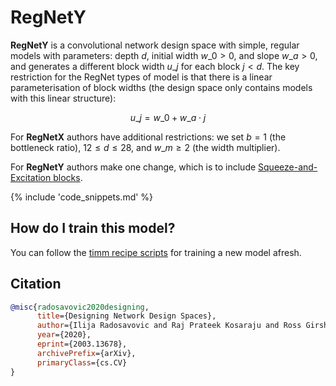 # RegNetY

**RegNetY** is a convolutional network design space with simple, regular models with parameters: depth $d$, initial width $w\_{0} > 0$, and slope $w\_{a} > 0$, and generates a different block width $u\_{j}$ for each block $j < d$. The key restriction for the RegNet types of model is that there is a linear parameterisation of block widths (the design space only contains models with this linear structure):

$$ u\_{j} = w\_{0} + w\_{a}\cdot{j} $$

For **RegNetX** authors have additional restrictions: we set $b = 1$ (the bottleneck ratio), $12 \leq d \leq 28$, and $w\_{m} \geq 2$ (the width multiplier).

For **RegNetY** authors make one change, which is to include [Squeeze-and-Excitation blocks](https://paperswithcode.com/method/squeeze-and-excitation-block).

{% include 'code_snippets.md' %}

## How do I train this model?

You can follow the [timm recipe scripts](https://rwightman.github.io/pytorch-image-models/scripts/) for training a new model afresh.

## Citation

```BibTeX
@misc{radosavovic2020designing,
      title={Designing Network Design Spaces}, 
      author={Ilija Radosavovic and Raj Prateek Kosaraju and Ross Girshick and Kaiming He and Piotr Dollár},
      year={2020},
      eprint={2003.13678},
      archivePrefix={arXiv},
      primaryClass={cs.CV}
}
```

<!--
Type: model-index
Collections:
- Name: RegNetY
  Paper:
    Title: Designing Network Design Spaces
    URL: https://paperswithcode.com/paper/designing-network-design-spaces
Models:
- Name: regnety_002
  In Collection: RegNetY
  Metadata:
    FLOPs: 255754236
    Parameters: 3160000
    File Size: 12782926
    Architecture:
    - 1x1 Convolution
    - Batch Normalization
    - Convolution
    - Dense Connections
    - Global Average Pooling
    - Grouped Convolution
    - ReLU
    - Squeeze-and-Excitation Block
    Tasks:
    - Image Classification
    Training Techniques:
    - SGD with Momentum
    - Weight Decay
    Training Data:
    - ImageNet
    Training Resources: 8x NVIDIA V100 GPUs
    ID: regnety_002
    Epochs: 100
    Crop Pct: '0.875'
    Momentum: 0.9
    Batch Size: 1024
    Image Size: '224'
    Weight Decay: 5.0e-05
    Interpolation: bicubic
  Code: https://github.com/rwightman/pytorch-image-models/blob/d8e69206be253892b2956341fea09fdebfaae4e3/timm/models/regnet.py#L409
  Weights: https://github.com/rwightman/pytorch-image-models/releases/download/v0.1-regnet/regnety_002-e68ca334.pth
  Results:
  - Task: Image Classification
    Dataset: ImageNet
    Metrics:
      Top 1 Accuracy: 70.28%
      Top 5 Accuracy: 89.55%
- Name: regnety_004
  In Collection: RegNetY
  Metadata:
    FLOPs: 515664568
    Parameters: 4340000
    File Size: 17542753
    Architecture:
    - 1x1 Convolution
    - Batch Normalization
    - Convolution
    - Dense Connections
    - Global Average Pooling
    - Grouped Convolution
    - ReLU
    - Squeeze-and-Excitation Block
    Tasks:
    - Image Classification
    Training Techniques:
    - SGD with Momentum
    - Weight Decay
    Training Data:
    - ImageNet
    Training Resources: 8x NVIDIA V100 GPUs
    ID: regnety_004
    Epochs: 100
    Crop Pct: '0.875'
    Momentum: 0.9
    Batch Size: 1024
    Image Size: '224'
    Weight Decay: 5.0e-05
    Interpolation: bicubic
  Code: https://github.com/rwightman/pytorch-image-models/blob/d8e69206be253892b2956341fea09fdebfaae4e3/timm/models/regnet.py#L415
  Weights: https://github.com/rwightman/pytorch-image-models/releases/download/v0.1-regnet/regnety_004-0db870e6.pth
  Results:
  - Task: Image Classification
    Dataset: ImageNet
    Metrics:
      Top 1 Accuracy: 74.02%
      Top 5 Accuracy: 91.76%
- Name: regnety_006
  In Collection: RegNetY
  Metadata:
    FLOPs: 771746928
    Parameters: 6060000
    File Size: 24394127
    Architecture:
    - 1x1 Convolution
    - Batch Normalization
    - Convolution
    - Dense Connections
    - Global Average Pooling
    - Grouped Convolution
    - ReLU
    - Squeeze-and-Excitation Block
    Tasks:
    - Image Classification
    Training Techniques:
    - SGD with Momentum
    - Weight Decay
    Training Data:
    - ImageNet
    Training Resources: 8x NVIDIA V100 GPUs
    ID: regnety_006
    Epochs: 100
    Crop Pct: '0.875'
    Momentum: 0.9
    Batch Size: 1024
    Image Size: '224'
    Weight Decay: 5.0e-05
    Interpolation: bicubic
  Code: https://github.com/rwightman/pytorch-image-models/blob/d8e69206be253892b2956341fea09fdebfaae4e3/timm/models/regnet.py#L421
  Weights: https://github.com/rwightman/pytorch-image-models/releases/download/v0.1-regnet/regnety_006-c67e57ec.pth
  Results:
  - Task: Image Classification
    Dataset: ImageNet
    Metrics:
      Top 1 Accuracy: 75.27%
      Top 5 Accuracy: 92.53%
- Name: regnety_008
  In Collection: RegNetY
  Metadata:
    FLOPs: 1023448952
    Parameters: 6260000
    File Size: 25223268
    Architecture:
    - 1x1 Convolution
    - Batch Normalization
    - Convolution
    - Dense Connections
    - Global Average Pooling
    - Grouped Convolution
    - ReLU
    - Squeeze-and-Excitation Block
    Tasks:
    - Image Classification
    Training Techniques:
    - SGD with Momentum
    - Weight Decay
    Training Data:
    - ImageNet
    Training Resources: 8x NVIDIA V100 GPUs
    ID: regnety_008
    Epochs: 100
    Crop Pct: '0.875'
    Momentum: 0.9
    Batch Size: 1024
    Image Size: '224'
    Weight Decay: 5.0e-05
    Interpolation: bicubic
  Code: https://github.com/rwightman/pytorch-image-models/blob/d8e69206be253892b2956341fea09fdebfaae4e3/timm/models/regnet.py#L427
  Weights: https://github.com/rwightman/pytorch-image-models/releases/download/v0.1-regnet/regnety_008-dc900dbe.pth
  Results:
  - Task: Image Classification
    Dataset: ImageNet
    Metrics:
      Top 1 Accuracy: 76.32%
      Top 5 Accuracy: 93.07%
- Name: regnety_016
  In Collection: RegNetY
  Metadata:
    FLOPs: 2070895094
    Parameters: 11200000
    File Size: 45115589
    Architecture:
    - 1x1 Convolution
    - Batch Normalization
    - Convolution
    - Dense Connections
    - Global Average Pooling
    - Grouped Convolution
    - ReLU
    - Squeeze-and-Excitation Block
    Tasks:
    - Image Classification
    Training Techniques:
    - SGD with Momentum
    - Weight Decay
    Training Data:
    - ImageNet
    Training Resources: 8x NVIDIA V100 GPUs
    ID: regnety_016
    Epochs: 100
    Crop Pct: '0.875'
    Momentum: 0.9
    Batch Size: 1024
    Image Size: '224'
    Weight Decay: 5.0e-05
    Interpolation: bicubic
  Code: https://github.com/rwightman/pytorch-image-models/blob/d8e69206be253892b2956341fea09fdebfaae4e3/timm/models/regnet.py#L433
  Weights: https://github.com/rwightman/pytorch-image-models/releases/download/v0.1-regnet/regnety_016-54367f74.pth
  Results:
  - Task: Image Classification
    Dataset: ImageNet
    Metrics:
      Top 1 Accuracy: 77.87%
      Top 5 Accuracy: 93.73%
- Name: regnety_032
  In Collection: RegNetY
  Metadata:
    FLOPs: 4081118714
    Parameters: 19440000
    File Size: 78084523
    Architecture:
    - 1x1 Convolution
    - Batch Normalization
    - Convolution
    - Dense Connections
    - Global Average Pooling
    - Grouped Convolution
    - ReLU
    - Squeeze-and-Excitation Block
    Tasks:
    - Image Classification
    Training Techniques:
    - SGD with Momentum
    - Weight Decay
    Training Data:
    - ImageNet
    Training Resources: 8x NVIDIA V100 GPUs
    ID: regnety_032
    Epochs: 100
    Crop Pct: '0.875'
    Momentum: 0.9
    Batch Size: 512
    Image Size: '224'
    Weight Decay: 5.0e-05
    Interpolation: bicubic
  Code: https://github.com/rwightman/pytorch-image-models/blob/d8e69206be253892b2956341fea09fdebfaae4e3/timm/models/regnet.py#L439
  Weights: https://github.com/rwightman/pytorch-image-models/releases/download/v0.1-weights/regnety_032_ra-7f2439f9.pth
  Results:
  - Task: Image Classification
    Dataset: ImageNet
    Metrics:
      Top 1 Accuracy: 82.01%
      Top 5 Accuracy: 95.91%
- Name: regnety_040
  In Collection: RegNetY
  Metadata:
    FLOPs: 5105933432
    Parameters: 20650000
    File Size: 82913909
    Architecture:
    - 1x1 Convolution
    - Batch Normalization
    - Convolution
    - Dense Connections
    - Global Average Pooling
    - Grouped Convolution
    - ReLU
    - Squeeze-and-Excitation Block
    Tasks:
    - Image Classification
    Training Techniques:
    - SGD with Momentum
    - Weight Decay
    Training Data:
    - ImageNet
    Training Resources: 8x NVIDIA V100 GPUs
    ID: regnety_040
    Epochs: 100
    Crop Pct: '0.875'
    Momentum: 0.9
    Batch Size: 512
    Image Size: '224'
    Weight Decay: 5.0e-05
    Interpolation: bicubic
  Code: https://github.com/rwightman/pytorch-image-models/blob/d8e69206be253892b2956341fea09fdebfaae4e3/timm/models/regnet.py#L445
  Weights: https://github.com/rwightman/pytorch-image-models/releases/download/v0.1-regnet/regnety_040-f0d569f9.pth
  Results:
  - Task: Image Classification
    Dataset: ImageNet
    Metrics:
      Top 1 Accuracy: 79.23%
      Top 5 Accuracy: 94.64%
- Name: regnety_064
  In Collection: RegNetY
  Metadata:
    FLOPs: 8167730444
    Parameters: 30580000
    File Size: 122751416
    Architecture:
    - 1x1 Convolution
    - Batch Normalization
    - Convolution
    - Dense Connections
    - Global Average Pooling
    - Grouped Convolution
    - ReLU
    - Squeeze-and-Excitation Block
    Tasks:
    - Image Classification
    Training Techniques:
    - SGD with Momentum
    - Weight Decay
    Training Data:
    - ImageNet
    Training Resources: 8x NVIDIA V100 GPUs
    ID: regnety_064
    Epochs: 100
    Crop Pct: '0.875'
    Momentum: 0.9
    Batch Size: 512
    Image Size: '224'
    Weight Decay: 5.0e-05
    Interpolation: bicubic
  Code: https://github.com/rwightman/pytorch-image-models/blob/d8e69206be253892b2956341fea09fdebfaae4e3/timm/models/regnet.py#L451
  Weights: https://github.com/rwightman/pytorch-image-models/releases/download/v0.1-regnet/regnety_064-0a48325c.pth
  Results:
  - Task: Image Classification
    Dataset: ImageNet
    Metrics:
      Top 1 Accuracy: 79.73%
      Top 5 Accuracy: 94.76%
- Name: regnety_080
  In Collection: RegNetY
  Metadata:
    FLOPs: 10233621420
    Parameters: 39180000
    File Size: 157124671
    Architecture:
    - 1x1 Convolution
    - Batch Normalization
    - Convolution
    - Dense Connections
    - Global Average Pooling
    - Grouped Convolution
    - ReLU
    - Squeeze-and-Excitation Block
    Tasks:
    - Image Classification
    Training Techniques:
    - SGD with Momentum
    - Weight Decay
    Training Data:
    - ImageNet
    Training Resources: 8x NVIDIA V100 GPUs
    ID: regnety_080
    Epochs: 100
    Crop Pct: '0.875'
    Momentum: 0.9
    Batch Size: 512
    Image Size: '224'
    Weight Decay: 5.0e-05
    Interpolation: bicubic
  Code: https://github.com/rwightman/pytorch-image-models/blob/d8e69206be253892b2956341fea09fdebfaae4e3/timm/models/regnet.py#L457
  Weights: https://github.com/rwightman/pytorch-image-models/releases/download/v0.1-regnet/regnety_080-e7f3eb93.pth
  Results:
  - Task: Image Classification
    Dataset: ImageNet
    Metrics:
      Top 1 Accuracy: 79.87%
      Top 5 Accuracy: 94.83%
- Name: regnety_120
  In Collection: RegNetY
  Metadata:
    FLOPs: 15542094856
    Parameters: 51820000
    File Size: 207743949
    Architecture:
    - 1x1 Convolution
    - Batch Normalization
    - Convolution
    - Dense Connections
    - Global Average Pooling
    - Grouped Convolution
    - ReLU
    - Squeeze-and-Excitation Block
    Tasks:
    - Image Classification
    Training Techniques:
    - SGD with Momentum
    - Weight Decay
    Training Data:
    - ImageNet
    Training Resources: 8x NVIDIA V100 GPUs
    ID: regnety_120
    Epochs: 100
    Crop Pct: '0.875'
    Momentum: 0.9
    Batch Size: 512
    Image Size: '224'
    Weight Decay: 5.0e-05
    Interpolation: bicubic
  Code: https://github.com/rwightman/pytorch-image-models/blob/d8e69206be253892b2956341fea09fdebfaae4e3/timm/models/regnet.py#L463
  Weights: https://github.com/rwightman/pytorch-image-models/releases/download/v0.1-regnet/regnety_120-721ba79a.pth
  Results:
  - Task: Image Classification
    Dataset: ImageNet
    Metrics:
      Top 1 Accuracy: 80.38%
      Top 5 Accuracy: 95.12%
- Name: regnety_160
  In Collection: RegNetY
  Metadata:
    FLOPs: 20450196852
    Parameters: 83590000
    File Size: 334916722
    Architecture:
    - 1x1 Convolution
    - Batch Normalization
    - Convolution
    - Dense Connections
    - Global Average Pooling
    - Grouped Convolution
    - ReLU
    - Squeeze-and-Excitation Block
    Tasks:
    - Image Classification
    Training Techniques:
    - SGD with Momentum
    - Weight Decay
    Training Data:
    - ImageNet
    Training Resources: 8x NVIDIA V100 GPUs
    ID: regnety_160
    Epochs: 100
    Crop Pct: '0.875'
    Momentum: 0.9
    Batch Size: 512
    Image Size: '224'
    Weight Decay: 5.0e-05
    Interpolation: bicubic
  Code: https://github.com/rwightman/pytorch-image-models/blob/d8e69206be253892b2956341fea09fdebfaae4e3/timm/models/regnet.py#L469
  Weights: https://github.com/rwightman/pytorch-image-models/releases/download/v0.1-regnet/regnety_160-d64013cd.pth
  Results:
  - Task: Image Classification
    Dataset: ImageNet
    Metrics:
      Top 1 Accuracy: 80.28%
      Top 5 Accuracy: 94.97%
- Name: regnety_320
  In Collection: RegNetY
  Metadata:
    FLOPs: 41492618394
    Parameters: 145050000
    File Size: 580891965
    Architecture:
    - 1x1 Convolution
    - Batch Normalization
    - Convolution
    - Dense Connections
    - Global Average Pooling
    - Grouped Convolution
    - ReLU
    - Squeeze-and-Excitation Block
    Tasks:
    - Image Classification
    Training Techniques:
    - SGD with Momentum
    - Weight Decay
    Training Data:
    - ImageNet
    Training Resources: 8x NVIDIA V100 GPUs
    ID: regnety_320
    Epochs: 100
    Crop Pct: '0.875'
    Momentum: 0.9
    Batch Size: 256
    Image Size: '224'
    Weight Decay: 5.0e-05
    Interpolation: bicubic
  Code: https://github.com/rwightman/pytorch-image-models/blob/d8e69206be253892b2956341fea09fdebfaae4e3/timm/models/regnet.py#L475
  Weights: https://github.com/rwightman/pytorch-image-models/releases/download/v0.1-regnet/regnety_320-ba464b29.pth
  Results:
  - Task: Image Classification
    Dataset: ImageNet
    Metrics:
      Top 1 Accuracy: 80.8%
      Top 5 Accuracy: 95.25%
-->
